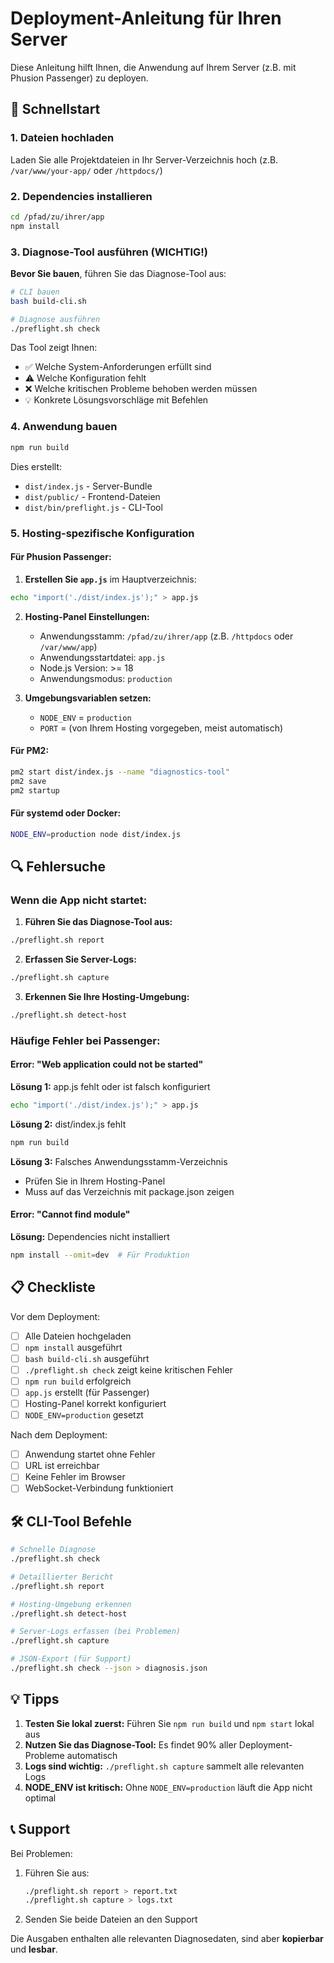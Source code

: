 # Deployment-Anleitung für Ihren Server

Diese Anleitung hilft Ihnen, die Anwendung auf Ihrem Server (z.B. mit Phusion Passenger) zu deployen.

## 🚀 Schnellstart

### 1. Dateien hochladen

Laden Sie alle Projektdateien in Ihr Server-Verzeichnis hoch (z.B. `/var/www/your-app/` oder `/httpdocs/`)

### 2. Dependencies installieren

```bash
cd /pfad/zu/ihrer/app
npm install
```

### 3. Diagnose-Tool ausführen (WICHTIG!)

**Bevor Sie bauen**, führen Sie das Diagnose-Tool aus:

```bash
# CLI bauen
bash build-cli.sh

# Diagnose ausführen
./preflight.sh check
```

Das Tool zeigt Ihnen:
- ✅ Welche System-Anforderungen erfüllt sind
- ⚠️ Welche Konfiguration fehlt
- ❌ Welche kritischen Probleme behoben werden müssen
- 💡 Konkrete Lösungsvorschläge mit Befehlen

### 4. Anwendung bauen

```bash
npm run build
```

Dies erstellt:
- `dist/index.js` - Server-Bundle
- `dist/public/` - Frontend-Dateien
- `dist/bin/preflight.js` - CLI-Tool

### 5. Hosting-spezifische Konfiguration

#### Für Phusion Passenger:

1. **Erstellen Sie `app.js`** im Hauptverzeichnis:
```bash
echo "import('./dist/index.js');" > app.js
```

2. **Hosting-Panel Einstellungen:**
   - Anwendungsstamm: `/pfad/zu/ihrer/app` (z.B. `/httpdocs` oder `/var/www/app`)
   - Anwendungsstartdatei: `app.js`
   - Node.js Version: >= 18
   - Anwendungsmodus: `production`

3. **Umgebungsvariablen setzen:**
   - `NODE_ENV` = `production`
   - `PORT` = (von Ihrem Hosting vorgegeben, meist automatisch)

#### Für PM2:

```bash
pm2 start dist/index.js --name "diagnostics-tool"
pm2 save
pm2 startup
```

#### Für systemd oder Docker:

```bash
NODE_ENV=production node dist/index.js
```

## 🔍 Fehlersuche

### Wenn die App nicht startet:

1. **Führen Sie das Diagnose-Tool aus:**
```bash
./preflight.sh report
```

2. **Erfassen Sie Server-Logs:**
```bash
./preflight.sh capture
```

3. **Erkennen Sie Ihre Hosting-Umgebung:**
```bash
./preflight.sh detect-host
```

### Häufige Fehler bei Passenger:

#### Error: "Web application could not be started"

**Lösung 1:** app.js fehlt oder ist falsch konfiguriert
```bash
echo "import('./dist/index.js');" > app.js
```

**Lösung 2:** dist/index.js fehlt
```bash
npm run build
```

**Lösung 3:** Falsches Anwendungsstamm-Verzeichnis
- Prüfen Sie in Ihrem Hosting-Panel
- Muss auf das Verzeichnis mit package.json zeigen

#### Error: "Cannot find module"

**Lösung:** Dependencies nicht installiert
```bash
npm install --omit=dev  # Für Produktion
```

## 📋 Checkliste

Vor dem Deployment:
- [ ] Alle Dateien hochgeladen
- [ ] `npm install` ausgeführt
- [ ] `bash build-cli.sh` ausgeführt
- [ ] `./preflight.sh check` zeigt keine kritischen Fehler
- [ ] `npm run build` erfolgreich
- [ ] `app.js` erstellt (für Passenger)
- [ ] Hosting-Panel korrekt konfiguriert
- [ ] `NODE_ENV=production` gesetzt

Nach dem Deployment:
- [ ] Anwendung startet ohne Fehler
- [ ] URL ist erreichbar
- [ ] Keine Fehler im Browser
- [ ] WebSocket-Verbindung funktioniert

## 🛠️ CLI-Tool Befehle

```bash
# Schnelle Diagnose
./preflight.sh check

# Detaillierter Bericht
./preflight.sh report

# Hosting-Umgebung erkennen
./preflight.sh detect-host

# Server-Logs erfassen (bei Problemen)
./preflight.sh capture

# JSON-Export (für Support)
./preflight.sh check --json > diagnosis.json
```

## 💡 Tipps

1. **Testen Sie lokal zuerst:** Führen Sie `npm run build` und `npm start` lokal aus
2. **Nutzen Sie das Diagnose-Tool:** Es findet 90% aller Deployment-Probleme automatisch
3. **Logs sind wichtig:** `./preflight.sh capture` sammelt alle relevanten Logs
4. **NODE_ENV ist kritisch:** Ohne `NODE_ENV=production` läuft die App nicht optimal

## 📞 Support

Bei Problemen:

1. Führen Sie aus:
   ```bash
   ./preflight.sh report > report.txt
   ./preflight.sh capture > logs.txt
   ```

2. Senden Sie beide Dateien an den Support

Die Ausgaben enthalten alle relevanten Diagnosedaten, sind aber **kopierbar** und **lesbar**.
